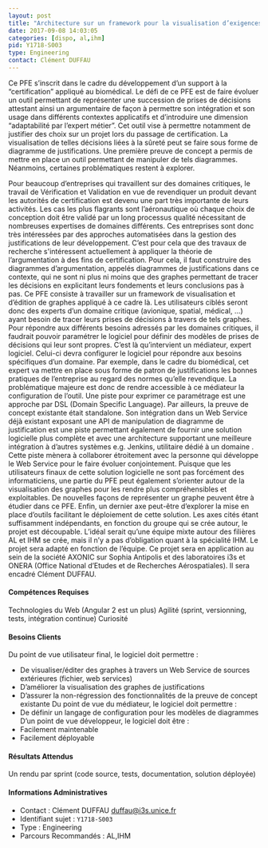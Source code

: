 ```yaml
---
layout: post
title: "Architecture sur un framework pour la visualisation d’exigences de justification : application au biomedical "
date: 2017-09-08 14:03:05
categories: [dispo, al,ihm]
pid: Y1718-S003
type: Engineering
contact: Clément DUFFAU
---
```

       
Ce PFE s’inscrit dans le cadre du développement d’un support à la “certification” appliqué au biomédical. Le défi de ce PFE est de faire évoluer un outil permettant de représenter une succession de prises de décisions attestant ainsi un argumentaire de façon à permettre son intégration et son usage dans différents contextes applicatifs et d’introduire une dimension “adaptabilité par l’expert métier”. Cet outil vise à permettre notamment de justifier des choix sur un projet lors du passage de certification. La visualisation de telles décisions liées à la sûreté peut se faire sous forme de diagramme de justifications. Une première preuve de concept a permis de mettre en place un outil permettant de manipuler de tels diagrammes. Néanmoins, certaines problématiques restent à explorer.

Pour beaucoup d’entreprises qui travaillent sur des domaines critiques, le travail de Vérification et Validation en vue de revendiquer un produit devant les autorités de certification est devenu une part très importante de leurs activités. Les cas les plus flagrants sont l’aéronautique où chaque choix de conception doit être validé par un long processus qualité nécessitant de nombreuses expertises de domaines différents. Ces entreprises sont donc très intéressées par des approches automatisées dans la gestion des justifications de leur développement. C’est pour cela que des travaux de recherche s'intéressent actuellement à appliquer la théorie de l’argumentation à des fins de certification. Pour cela, il faut construire des diagrammes d’argumentation, appelés diagrammes de justifications dans ce contexte, qui ne sont ni plus ni moins que des graphes permettant de tracer les décisions en explicitant leurs fondements et leurs conclusions pas à pas.
Ce PFE consiste à travailler sur un framework de visualisation et d’édition de graphes appliqué à ce cadre là. Les utilisateurs ciblés seront donc des experts d’un domaine critique (avionique, spatial, médical, ...) ayant besoin de tracer leurs prises de décisions à travers de tels graphes. Pour répondre aux différents besoins adressés par les domaines critiques, il faudrait pouvoir paramétrer le logiciel pour définir des modèles de prises de décisions qui leur sont propres. C’est là qu’intervient un médiateur, expert logiciel. Celui-ci devra configurer le logiciel pour répondre aux besoins spécifiques d’un domaine. Par exemple, dans le cadre du biomédical, cet expert va mettre en place sous forme de patron de justifications les bonnes pratiques de l’entreprise au regard des normes qu’elle revendique. La problématique majeure est donc de rendre accessible à ce médiateur la configuration de l’outil. Une piste pour exprimer ce paramétrage est une approche par DSL (Domain Specific Language). 
Par ailleurs, la preuve de concept existante était standalone. Son intégration dans un Web Service déjà existant exposant une API de manipulation de diagramme de justification est une piste permettant également de fournir une solution logicielle plus complète et avec une architecture supportant une meilleure intégration à d’autres systèmes e.g. Jenkins, utilitaire dédié à un domaine . Cette piste mènera à collaborer étroitement avec la personne qui développe le Web Service pour le faire évoluer conjointement. 
Puisque que les utilisateurs finaux de cette solution logicielle ne sont pas forcément des informaticiens, une partie du PFE peut également s’orienter autour de la visualisation des graphes pour les rendre plus compréhensibles et exploitables. De nouvelles façons de représenter un graphe peuvent être à étudier dans ce PFE. 
Enfin, un dernier axe peut-être d’explorer la mise en place d’outils facilitant le déploiement de cette solution.
Les axes cités étant suffisamment indépendants, en fonction du groupe qui se crée autour, le projet est découpable. L’idéal serait qu’une équipe mixte autour des filières AL et IHM se crée, mais il n’y a pas d’obligation quant à la spécialité IHM. Le projet sera adapté en fonction de l’équipe.
Ce projet sera en application au sein de la société AXONIC sur Sophia Antipolis et des laboratoires i3s et ONERA (Office National d’Etudes et de Recherches Aérospatiales). Il sera encadré Clément DUFFAU.


#### Compétences Requises
Technologies du Web (Angular 2 est un plus)
Agilité (sprint, versionning, tests, intégration continue)
Curiosité 



#### Besoins Clients
Du point de vue utilisateur final, le logiciel doit permettre :
- De visualiser/éditer des graphes à travers un Web Service de sources extérieures (fichier, web services)
- D’améliorer la visualisation des graphes de justifications 
- D’assurer la non-régression des fonctionnalités de la preuve de concept existante
Du point de vue du médiateur, le logiciel doit permettre :
- De définir un langage de configuration pour les modèles de diagrammes
D’un point de vue développeur, le logiciel doit être :
- Facilement maintenable
- Facilement déployable


#### Résultats Attendus
Un rendu par sprint (code source, tests, documentation, solution déployée)

     

#### Informations Administratives
  * Contact : Clément DUFFAU <duffau@i3s.unice.fr>
  * Identifiant sujet : `Y1718-S003`
  * Type : Engineering
  * Parcours Recommandés : AL,IHM
     